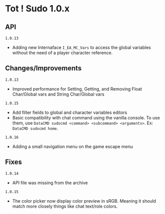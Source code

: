 # Tot ! Sudo 1.0.x
## API
`1.0.13`
- Adding new Internaface `I_EA_MC_Vars` to access the global variables without the need of a player character reference.

## Changes/Improvements
`1.0.13`
- Improved performance for Setting, Getting, and Removing Float Char/Global vars and String Char/Global vars

`1.0.15`
- Add filter fields to global and character variables editors
- Basic compatibility with chat command using the vanilla console. To use them, use `DataCMD sudocmd <command> <subcommand> <arguments>`. Ex: `DataCMD sudocmd home`. 

`1.0.16`
- Adding a small navigation menu on the game escape menu

## Fixes
`1.0.14`
- API file was missing from the archive

`1.0.15`
- The color picker now display color preview in sRGB. Meaning it should match more closely things like chat text/role colors.